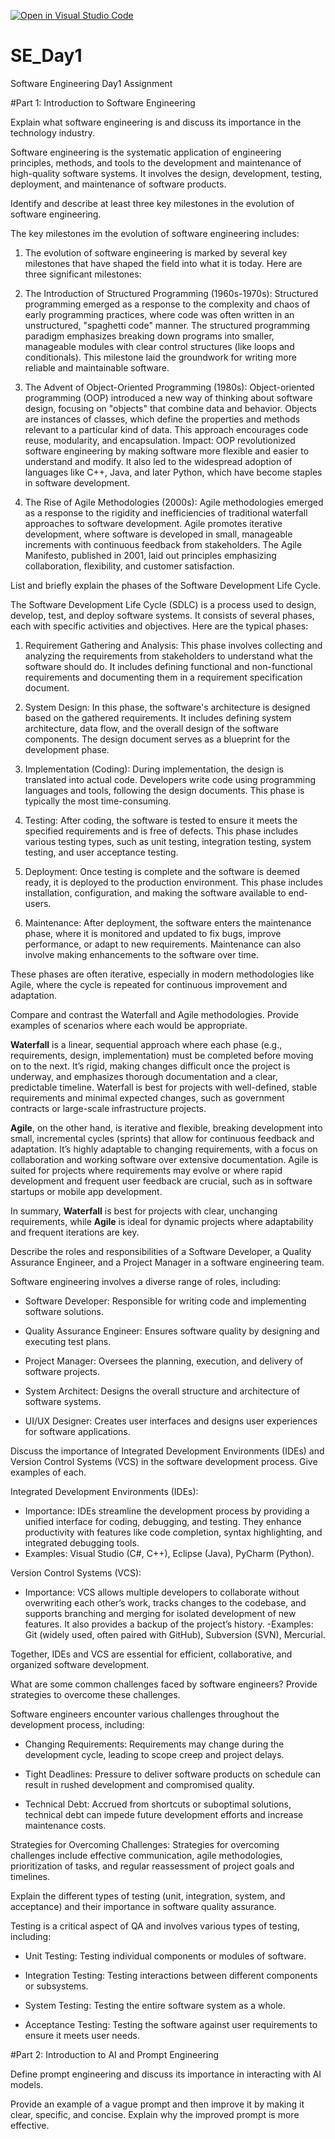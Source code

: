 [![Open in Visual Studio Code](https://classroom.github.com/assets/open-in-vscode-2e0aaae1b6195c2367325f4f02e2d04e9abb55f0b24a779b69b11b9e10269abc.svg)](https://classroom.github.com/online_ide?assignment_repo_id=15568664&assignment_repo_type=AssignmentRepo)
# SE_Day1
Software Engineering Day1 Assignment

#Part 1: Introduction to Software Engineering

Explain what software engineering is and discuss its importance in the technology industry.

 Software engineering is the systematic application of engineering principles, methods, and tools to the development and maintenance of high-quality software systems. It involves the design, development, testing, deployment, and maintenance of software products.
 
Identify and describe at least three key milestones in the evolution of software engineering.

The key milestones im the evolution of software engineering includes:
1. The evolution of software engineering is marked by several key milestones that have shaped the field into what it is today. Here are three significant milestones:

1. The Introduction of Structured Programming (1960s-1970s): Structured programming emerged as a response to the complexity and chaos of early programming practices, where code was often written in an unstructured, "spaghetti code" manner. The structured programming paradigm emphasizes breaking down programs into smaller, manageable modules with clear control structures (like loops and conditionals). This milestone laid the groundwork for writing more reliable and maintainable software.
   
 2. The Advent of Object-Oriented Programming (1980s): Object-oriented programming (OOP) introduced a new way of thinking about software design, focusing on "objects" that combine data and behavior. Objects are instances of classes, which define the properties and methods relevant to a particular kind of data. This approach encourages code reuse, modularity, and encapsulation.
Impact: OOP revolutionized software engineering by making software more flexible and easier to understand and modify. It also led to the widespread adoption of languages like C++, Java, and later Python, which have become staples in software development.

 3. The Rise of Agile Methodologies (2000s): Agile methodologies emerged as a response to the rigidity and inefficiencies of traditional waterfall approaches to software development. Agile promotes iterative development, where software is developed in small, manageable increments with continuous feedback from stakeholders. The Agile Manifesto, published in 2001, laid out principles emphasizing collaboration, flexibility, and customer satisfaction.
    


List and briefly explain the phases of the Software Development Life Cycle.

The Software Development Life Cycle (SDLC) is a process used to design, develop, test, and deploy software systems. It consists of several phases, each with specific activities and objectives. Here are the typical phases:

 1. Requirement Gathering and Analysis: This phase involves collecting and analyzing the requirements from stakeholders to understand what the software should do. It includes defining functional and non-functional requirements and documenting them in a requirement specification document.

 2. System Design: In this phase, the software's architecture is designed based on the gathered requirements. It includes defining system architecture, data flow, and the overall design of the software components. The design document serves as a blueprint for the development phase.

 3. Implementation (Coding): During implementation, the design is translated into actual code. Developers write code using programming languages and tools, following the design documents. This phase is typically the most time-consuming.

 4. Testing: After coding, the software is tested to ensure it meets the specified requirements and is free of defects. This phase includes various testing types, such as unit testing, integration testing, system testing, and user acceptance testing.

 5. Deployment: Once testing is complete and the software is deemed ready, it is deployed to the production environment. This phase includes installation, configuration, and making the software available to end-users.

6. Maintenance: After deployment, the software enters the maintenance phase, where it is monitored and updated to fix bugs, improve performance, or adapt to new requirements. Maintenance can also involve making enhancements to the software over time.

These phases are often iterative, especially in modern methodologies like Agile, where the cycle is repeated for continuous improvement and adaptation.

Compare and contrast the Waterfall and Agile methodologies. Provide examples of scenarios where each would be appropriate.

**Waterfall** is a linear, sequential approach where each phase (e.g., requirements, design, implementation) must be completed before moving on to the next. It’s rigid, making changes difficult once the project is underway, and emphasizes thorough documentation and a clear, predictable timeline. Waterfall is best for projects with well-defined, stable requirements and minimal expected changes, such as government contracts or large-scale infrastructure projects.

**Agile**, on the other hand, is iterative and flexible, breaking development into small, incremental cycles (sprints) that allow for continuous feedback and adaptation. It’s highly adaptable to changing requirements, with a focus on collaboration and working software over extensive documentation. Agile is suited for projects where requirements may evolve or where rapid development and frequent user feedback are crucial, such as in software startups or mobile app development.

In summary, **Waterfall** is best for projects with clear, unchanging requirements, while **Agile** is ideal for dynamic projects where adaptability and frequent iterations are key.


Describe the roles and responsibilities of a Software Developer, a Quality Assurance Engineer, and a Project Manager in a software engineering team.

Software engineering involves a diverse range of roles, including:

- Software Developer: Responsible for writing code and implementing software solutions.

- Quality Assurance Engineer: Ensures software quality by designing and executing test plans.

- Project Manager: Oversees the planning, execution, and delivery of software projects.

- System Architect: Designs the overall structure and architecture of software systems.

- UI/UX Designer: Creates user interfaces and designs user experiences for software applications.

Discuss the importance of Integrated Development Environments (IDEs) and Version Control Systems (VCS) in the software development process. Give examples of each.

Integrated Development Environments (IDEs):
- Importance: IDEs streamline the development process by providing a unified interface for coding, debugging, and testing. They enhance productivity with features like code completion, syntax highlighting, and integrated debugging tools.
- Examples: Visual Studio (C#, C++), Eclipse (Java), PyCharm (Python).

Version Control Systems (VCS):
- Importance: VCS allows multiple developers to collaborate without overwriting each other’s work, tracks changes to the codebase, and supports branching and merging for isolated development of new features. It also provides a backup of the project’s history.
  -Examples: Git (widely used, often paired with GitHub), Subversion (SVN), Mercurial. 

Together, IDEs and VCS are essential for efficient, collaborative, and organized software development.

What are some common challenges faced by software engineers? Provide strategies to overcome these challenges.

Software engineers encounter various challenges throughout the development process, including:

- Changing Requirements: Requirements may change during the development cycle, leading to scope creep and project delays.

- Tight Deadlines: Pressure to deliver software products on schedule can result in rushed development and compromised quality.

- Technical Debt: Accrued from shortcuts or suboptimal solutions, technical debt can impede future development efforts and increase maintenance costs.

Strategies for Overcoming Challenges: Strategies for overcoming challenges include effective communication, agile methodologies, prioritization of tasks, and regular reassessment of project goals and timelines.



Explain the different types of testing (unit, integration, system, and acceptance) and their importance in software quality assurance.

Testing is a critical aspect of QA and involves various types of testing, including:

- Unit Testing: Testing individual components or modules of software.

- Integration Testing: Testing interactions between different components or subsystems.

- System Testing: Testing the entire software system as a whole.

- Acceptance Testing: Testing the software against user requirements to ensure it meets user needs.

#Part 2: Introduction to AI and Prompt Engineering


Define prompt engineering and discuss its importance in interacting with AI models.


Provide an example of a vague prompt and then improve it by making it clear, specific, and concise. Explain why the improved prompt is more effective.
